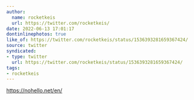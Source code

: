 ```yaml
---
author:
  name: rocketkeis
  url: https://twitter.com/rocketkeis/
date: 2022-06-13 17:01:17
dontinlinephotos: true
like_of: https://twitter.com/rocketkeis/status/1536393281659367424/
source: twitter
syndicated:
- type: twitter
  url: https://twitter.com/rocketkeis/status/1536393281659367424/
tags:
- rocketkeis
---
```


https://nohello.net/en/